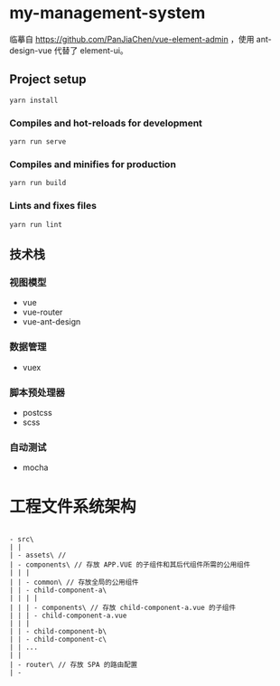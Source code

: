 # my-management-system
临摹自 https://github.com/PanJiaChen/vue-element-admin ，使用 ant-design-vue 代替了 element-ui。
## Project setup
```
yarn install
```

### Compiles and hot-reloads for development
```
yarn run serve
```

### Compiles and minifies for production
```
yarn run build
```

### Lints and fixes files
```
yarn run lint
```

## 技术栈
### 视图模型
* vue
* vue-router
* vue-ant-design
### 数据管理
* vuex
### 脚本预处理器
* postcss
* scss
### 自动测试
* mocha

# 工程文件系统架构
```

- src\
| |
| - assets\ //
| - components\ // 存放 APP.VUE 的子组件和其后代组件所需的公用组件
| | |
| | - common\ // 存放全局的公用组件
| | - child-component-a\
| | | |
| | | - components\ // 存放 child-component-a.vue 的子组件
| | | - child-component-a.vue
| | |
| | - child-component-b\
| | - child-component-c\
| | ...
| |
| - router\ // 存放 SPA 的路由配置
| - 

```